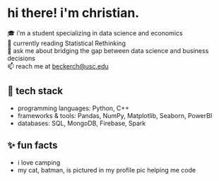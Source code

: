 # hi there! i'm christian.

🎓 i'm a student specializing in data science and economics  
🌱 currently reading Statistical Rethinking  
💬 ask me about bridging the gap between data science and business decisions  
📫 reach me at beckerch@usc.edu  

## 🚀 tech stack
- programming languages: Python, C++
- frameworks & tools: Pandas, NumPy, Matplotlib, Seaborn, PowerBI
- databases: SQL, MongoDB, Firebase, Spark

## ✨ fun facts
- i love camping
- my cat, batman, is pictured in my profile pic helping me code
